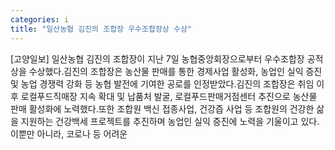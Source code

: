```yaml
---
categories: i
title: "일산농협 김진의 조합장 우수조합장상 수상"
---
```

[고양일보] 일산농협 김진의 조합장이 지난 7일 농협중앙회장으로부터 우수조합장 공적상을 수상했다.김진의 조합장은 농산물 판매를 통한 경제사업 활성화, 농업인 실익 증진 및 농업 경쟁력 강화 등 농협 발전에 기여한 공로를 인정받았다.김진의 조합장은 취임 이후 로컬푸드직매장 지속 확대 및 납품처 발굴, 로컬푸드판매거점센터 추진으로 농산물 판매 활성화에 노력했다.또한 조합원 백신 접종사업, 건강즙 사업 등 조합원의 건강한 삶을 지원하는 건강백세 프로젝트를 추진하며 농업인 실익 증진에 노력을 기울이고 있다.이뿐만 아니라, 코로나 등 어려운